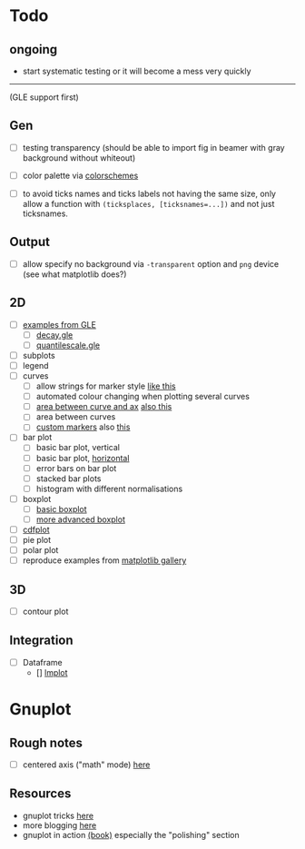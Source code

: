 # Todo

## ongoing

* start systematic testing or it will become a mess very quickly

--------

(GLE support first)

## Gen

* [ ] testing transparency (should be able to import fig in beamer with gray background without whiteout)
* [ ] color palette via [colorschemes](https://github.com/JuliaGraphics/ColorSchemes.jl)
* [ ] to avoid ticks names and ticks labels not having the same size, only allow a function with `(ticksplaces, [ticksnames=...])` and not just ticksnames.


## Output

* [ ] allow specify no background via `-transparent` option and `png` device (see what matplotlib does?)

## 2D

* [ ] [examples from GLE](http://glx.sourceforge.net/examples/2dplots/index.html)
    * [ ] [decay.gle](http://glx.sourceforge.net/examples/2dplots/decay.html)
    * [ ] [quantilescale.gle](http://glx.sourceforge.net/examples/2dplots/quantilescale.html)
* [ ] subplots
* [ ] legend
* [ ] curves
    * [ ] allow strings for marker style [like this](https://matplotlib.org/examples/lines_bars_and_markers/line_styles_reference.html)
    * [ ] automated colour changing when plotting several curves
    * [ ] [area between curve and ax](https://matplotlib.org/examples/lines_bars_and_markers/fill_demo.html) [also this](https://matplotlib.org/examples/lines_bars_and_markers/fill_demo_features.html)
    * [ ] area between curves
    * [ ] [custom markers](https://matplotlib.org/examples/lines_bars_and_markers/line_demo_dash_control.html) also [this](https://matplotlib.org/examples/lines_bars_and_markers/linestyles.html)
* [ ] bar plot
    * [ ] basic bar plot, vertical
    * [ ] basic bar plot, [horizontal](https://matplotlib.org/examples/lines_bars_and_markers/barh_demo.html)
    * [ ] error bars on bar plot
    * [ ] stacked bar plots
    * [ ] histogram with different normalisations
* [ ] boxplot
    * [ ] [basic boxplot](https://matplotlib.org/examples/statistics/boxplot_color_demo.html)
    * [ ] [more advanced boxplot](https://matplotlib.org/examples/statistics/boxplot_demo.html)
* [ ] [cdfplot](https://matplotlib.org/examples/statistics/histogram_demo_cumulative.html)
* [ ] pie plot
* [ ] polar plot
* [ ] reproduce examples from [matplotlib gallery](https://matplotlib.org/gallery.html)

## 3D

* [ ] contour plot

## Integration

* [ ] Dataframe
    * [] [lmplot](https://seaborn.pydata.org/examples/anscombes_quartet.html)


# Gnuplot

## Rough notes

* [ ] centered axis ("math" mode) [here](https://stackoverflow.com/questions/12749661/how-to-move-axes-to-center-of-chart)

## Resources

* gnuplot tricks [here](http://gnuplot-tricks.blogspot.com/)
* more blogging [here](http://gnuplot-surprising.blogspot.com/)
* gnuplot in action [(book)](http://www-bs2.informatik.uni-tuebingen.de/services/nilse/books/GnuplotinAction.pdf) especially the "polishing" section

